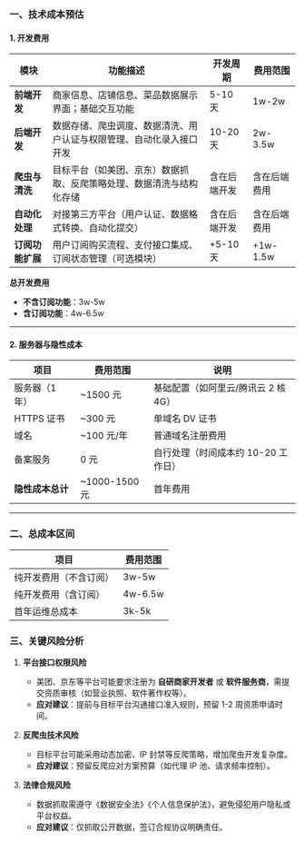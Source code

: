 ### **一、技术成本预估**

#### 1. **开发费用**

| 模块             | 功能描述                                                             | 开发周期     | 费用范围     |
| ---------------- | -------------------------------------------------------------------- | ------------ | ------------ |
| **前端开发**     | 商家信息、店铺信息、菜品数据展示界面；基础交互功能                   | 5-10 天      | 1w-2w        |
| **后端开发**     | 数据存储、爬虫调度、数据清洗、用户认证与权限管理、自动化录入接口开发 | 10-20 天     | 2w-3.5w      |
| **爬虫与清洗**   | 目标平台（如美团、京东）数据抓取、反爬策略处理、数据清洗与结构化存储 | 含在后端开发 | 含在后端费用 |
| **自动化处理**   | 对接第三方平台（用户认证、数据格式转换、自动化提交）                 | 含在后端开发 | 含在后端费用 |
| **订阅功能扩展** | 用户订阅购买流程、支付接口集成、订阅状态管理（可选模块）             | +5-10 天     | +1w-1.5w     |

**总开发费用**

- **不含订阅功能**：3w-5w
- **含订阅功能**：4w-6.5w

---

#### 2. **服务器与隐性成本**

| 项目             | 费用范围      | 说明                                |
| ---------------- | ------------- | ----------------------------------- |
| 服务器（1 年）   | ~1500 元      | 基础配置（如阿里云/腾讯云 2 核 4G） |
| HTTPS 证书       | ~300 元       | 单域名 DV 证书                      |
| 域名             | ~100 元/年    | 普通域名注册费用                    |
| 备案服务         | 0 元          | 自行处理（时间成本约 10-20 工作日） |
| **隐性成本总计** | ~1000-1500 元 | 首年费用                            |

---

### **二、总成本区间**

| 项目                   | 费用范围 |
| ---------------------- | -------- |
| 纯开发费用（不含订阅） | 3w-5w    |
| 纯开发费用（含订阅）   | 4w-6.5w  |
| 首年运维总成本         | 3k-5k    |

### **三、关键风险分析**

1. **平台接口权限风险**

   - 美团、京东等平台可能要求注册为 **自研商家开发者** 或 **软件服务商**，需提交资质审核（如营业执照、软件著作权等）。
   - **应对建议**：提前与目标平台沟通接口准入规则，预留 1-2 周资质申请时间。

2. **反爬虫技术风险**

   - 目标平台可能采用动态加密、IP 封禁等反爬策略，增加爬虫开发复杂度。
   - **应对建议**：预留反爬应对方案预算（如代理 IP 池、请求频率控制）。

3. **法律合规风险**
   - 数据抓取需遵守《数据安全法》《个人信息保护法》，避免侵犯用户隐私或平台权益。
   - **应对建议**：仅抓取公开数据，签订合规协议明确责任。

